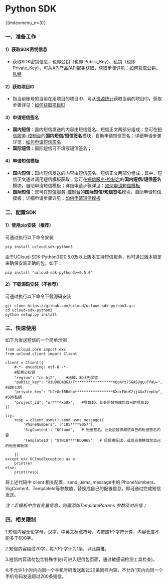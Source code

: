 # Python SDK

{{indexmenu_n>3}}



### 一、准备工作

#### 1）获取SDK密钥信息

  - 获取SDK密钥信息，也即公钥（也即 Public\_Key）、私钥（也即
    Private\_Key），可从[API产品/API密钥](https://console.ucloud.cn/uapi/apikey)获取，获取步骤详见：[如何获取公钥、私钥](/management_monitor/usms/faq/1109#1.如何获取SDK密钥)

#### 2）获取项目ID

  - 指当前账号的当前在用项目的项目ID，可从[资源统计](https://console.ucloud.cn/dashboard)获取当前的项目ID，获取步骤详见：[如何获取项目ID](/management_monitor/usms/faq/1109#2.如何获取%20项目ID)

#### 3）申请短信签名

  - **国内短信**：国内短信发送的内容由短信签名、短信正文两部分组成；您可在[短信服务-控制台](https://console.ucloud.cn/usms)的**国内短信/短信签名**模块，自助申请短信签名；详细申请步骤详见：[如何申请短信签名](/management_monitor/usms/guide/5003/303#二、自助申请短信签名)
  - **国际短信**：国际短信可不填写短信签名；

#### 4）申请短信模板

  - **国内短信**：国内短信发送的内容由短信签名、短信正文两部分组成；其中，短信正文通过调用短信模板获取；您可在[短信服务-控制台](https://console.ucloud.cn/usms)的**国内短信/短信签名**模块，自助申请短信模板；详细申请步骤详见：[如何申请短信模板](/management_monitor/usms/guide/5003/305#二、自助申请短信模板)
  - **国际短信**：您可在[短信服务-控制台](https://console.ucloud.cn/usms)的**国际短信/短信签名**模块，自助申请短信模板；详细申请步骤详见：[如何申请短信模板](/management_monitor/usms/guide/5005/305#二、自助申请短信模板)



### 二、配置SDK

#### 1）使用pip安装（推荐）

可通过执行以下命令安装 

```
pip install ucloud-sdk-python3
```

由于UCloud-SDK-Python3在0.5.0及以上版本支持短信服务，也可通过版本锁定来确保安装正确的包，如下：

```
pip install "ucloud-sdk-python3>=0.5.0"
```



#### 2）下载源码安装（不推荐）

可通过执行以下命令下载源码安装

```
git clone https://github.com/ucloud/ucloud-sdk-python3.git
cd ucloud-sdk-python3
python setup.py install
```



### 三、快速使用

如下为发送短信的一个简单示例：

```
from ucloud.core import exc
from ucloud.client import Client

client = Client({
	#-*- encoding: utf-8 -*-
	#配置公私钥
    "region": "cn-bj2",    #地域，默认先保留
    "public_key": "XiU9UEmQGJ/F*****************vBpXrz7SGASUgLuFfaU=",   #SDK公钥
    "private_key": "UJ+DcfBBdbp*****************KXocEWuK2jj4XaZcepUp",  #SDK私钥
    "project_id": "or****xo0x",   #项目ID，此处需替换成您自己的项目ID
})

try:
    resp = client.usms().send_usms_message({
        'PhoneNumbers': ["185****9057"],
        'SigContent': "UCloud",   # 短信签名，此处应替换成您自己的短信签名内容
        'TemplateId': "UTN19****BDD96E",  # 短信模板ID，此处应替换成您自己的短信模板ID

    })
except exc.UCloudException as e:
    print(e)
else:
    print(resp)
```

将上述代码中 client 相关配置，send_usms_message中的 PhoneNumbers、SigContent、TemplateId等参数值，替换成自己的配置信息，即可通过完成短信发送。

*注：若模板中含有变量信息，则需添加TemplateParams 参数及对应值；*



### 四、相关限制

1.短信内容无论字母，汉字，中英文标点符号，均按照1个字符计算，内容长度不能多于600字。

2.短信内容超过70字，每70个字计为1条，以此类推。

3.短信内容请勿包含特殊字符(可进入短信包页面，通过敏感词检测工具检查)。

4.不允许1小时内向同一个手机号码发送超过20条同样内容，不允许1天内向同一个手机号码发送超过200条短信。
